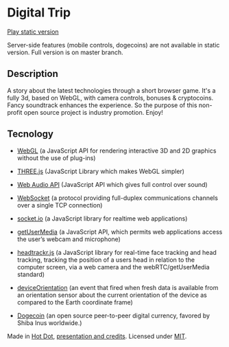 Digital Trip
============

<a href="https://htdt.github.io/digital_trip/" target="_blank">Play static version</a>

Server-side features (mobile controls, dogecoins) are not available in static version. Full version is on master branch.

Description
-----------

A story about the latest technologies through a short browser game. It's a fully 3d, based on WebGL, with camera controls, bonuses & cryptocoins. Fancy soundtrack enhances the experience. So the purpose of this non-profit open source project is industry promotion. Enjoy!

Tecnology
---------
- <a href="http://ru.wikipedia.org/wiki/WebGL">WebGL</a> (a JavaScript API for rendering interactive 3D and 2D graphics without the use of plug-ins)
- <a href="http://threejs.org/">THREE.js</a> (JavaScript Library which makes WebGL simpler)

- <a href="https://dvcs.w3.org/hg/audio/raw-file/tip/webaudio/specification.html">Web Audio API</a> (JavaScript API which gives full control over sound)

- <a href="http://ru.wikipedia.org/wiki/WebSocket">WebSocket</a> (a protocol providing full-duplex communications channels over a single TCP connection)
- <a href="http://socket.io/">socket.io</a> (a JavaScript library for realtime web applications)

- <a href="http://dev.w3.org/2011/webrtc/editor/getusermedia.html">getUserMedia</a> (a JavaScript API, which permits web applications access the user’s webcam and microphone)
- <a href="https://github.com/auduno/headtrackr/">headtrackr.js</a> (a JavaScript library for real-time face tracking and head tracking, tracking the position of a users head in relation to the computer screen, via a web camera and the webRTC/getUserMedia standard)

- <a href="http://w3c.github.io/deviceorientation/spec-source-orientation.html">deviceOrientation</a> (an event that fired when fresh data is available from an orientation sensor about the current orientation of the device as compared to the Earth coordinate frame)

- <a href="http://dogecoin.com/">Dogecoin</a> (an open source peer-to-peer digital currency, favored by Shiba Inus worldwide.)


Made in <a target="_blank" href="http://hotdot.pro/">Hot Dot</a>, <a target="_blank" href="http://hotdot.pro/portfolio/trip/">presentation and credits</a>.
Licensed under <a target="_blank" href="http://www.opensource.org/licenses/mit-license.php">MIT</a>.

